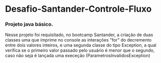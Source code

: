 # Desafio-Santander-Controle-Fluxo

### Projeto java básico. 
Nesse projeto foi requisitado, no bootcamp Santander, a criação de duas classes uma que imprime no console as interações "for" do decremento entre dois valores inteiros, 
e uma segunda classe do tipo Exception, a qual verifica se o primeiro valor passado pelo usuário é menor que o segundo, caso não seja é lançada uma execeção (ParametrosInvalidosException)

